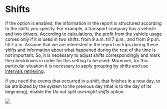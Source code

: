 # Shifts

If the option is enabled, the information in the report is structured according to the shifts you specify. For example, a transport company has a vehicle and two drivers. According to calculations, the profit from the vehicle usage comes only if it is used in two shifts: from 9 a.m. till 7 p.m., and from 9 p.m. till 7 a.m. Assume that we are interested in the report on trips during these shifts and information about what happened during the rest of the time is not important. So, it is necessary to adjust shifts correspondingly and mark the checkboxes in order for this setting to be used. Moreover, for this particular situation it is necessary to apply [grouping](https://docs.wialon.com/en/hosting/user/reports/templ/contents/tables/parameters#grouping) by shifts and use [intervals retrieving](https://docs.wialon.com/en/hosting/user/reports/templ/contents/tables/parameters#izvlech_intervaly).

If you need the events that occurred in a shift, that finishes in a new day, to be attributed by the system to the previous day \(that is to the day of its beginning\), enable the _Do not split overnight shifts_ option.

![](https://docs.wialon.com/en/hosting/_media/reports/shifts.png)

